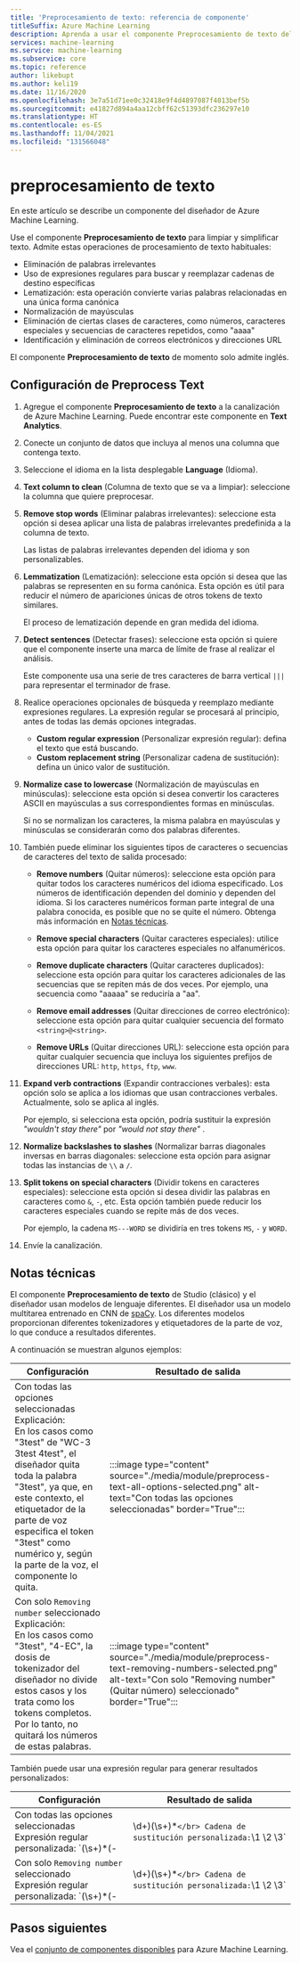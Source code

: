 ```yaml
---
title: 'Preprocesamiento de texto: referencia de componente'
titleSuffix: Azure Machine Learning
description: Aprenda a usar el componente Preprocesamiento de texto del diseñador de Azure Machine Learning para limpiar y simplificar texto.
services: machine-learning
ms.service: machine-learning
ms.subservice: core
ms.topic: reference
author: likebupt
ms.author: keli19
ms.date: 11/16/2020
ms.openlocfilehash: 3e7a51d71ee0c32418e9f4d4897087f4013bef5b
ms.sourcegitcommit: e41827d894a4aa12cbff62c51393dfc236297e10
ms.translationtype: HT
ms.contentlocale: es-ES
ms.lasthandoff: 11/04/2021
ms.locfileid: "131566048"
---
```

# <a name="preprocess-text"></a>preprocesamiento de texto

En este artículo se describe un componente del diseñador de Azure Machine Learning.

Use el componente **Preprocesamiento de texto** para limpiar y simplificar texto. Admite estas operaciones de procesamiento de texto habituales:

* Eliminación de palabras irrelevantes
* Uso de expresiones regulares para buscar y reemplazar cadenas de destino específicas
* Lematización: esta operación convierte varias palabras relacionadas en una única forma canónica
* Normalización de mayúsculas
* Eliminación de ciertas clases de caracteres, como números, caracteres especiales y secuencias de caracteres repetidos, como "aaaa"
* Identificación y eliminación de correos electrónicos y direcciones URL

El componente **Preprocesamiento de texto** de momento solo admite inglés.

## <a name="configure-text-preprocessing"></a>Configuración de Preprocess Text  

1.  Agregue el componente **Preprocesamiento de texto** a la canalización de Azure Machine Learning. Puede encontrar este componente en **Text Analytics**.

1. Conecte un conjunto de datos que incluya al menos una columna que contenga texto.

1. Seleccione el idioma en la lista desplegable **Language** (Idioma).

1. **Text column to clean** (Columna de texto que se va a limpiar): seleccione la columna que quiere preprocesar.

1. **Remove stop words** (Eliminar palabras irrelevantes): seleccione esta opción si desea aplicar una lista de palabras irrelevantes predefinida a la columna de texto. 

    Las listas de palabras irrelevantes dependen del idioma y son personalizables.

1. **Lemmatization** (Lematización): seleccione esta opción si desea que las palabras se representen en su forma canónica. Esta opción es útil para reducir el número de apariciones únicas de otros tokens de texto similares.

    El proceso de lematización depende en gran medida del idioma.

1. **Detect sentences** (Detectar frases): seleccione esta opción si quiere que el componente inserte una marca de límite de frase al realizar el análisis.

    Este componente usa una serie de tres caracteres de barra vertical `|||` para representar el terminador de frase.

1. Realice operaciones opcionales de búsqueda y reemplazo mediante expresiones regulares. La expresión regular se procesará al principio, antes de todas las demás opciones integradas.

    * **Custom regular expression** (Personalizar expresión regular): defina el texto que está buscando.
    * **Custom replacement string** (Personalizar cadena de sustitución): defina un único valor de sustitución.

1. **Normalize case to lowercase** (Normalización de mayúsculas en minúsculas): seleccione esta opción si desea convertir los caracteres ASCII en mayúsculas a sus correspondientes formas en minúsculas.

    Si no se normalizan los caracteres, la misma palabra en mayúsculas y minúsculas se considerarán como dos palabras diferentes.

1. También puede eliminar los siguientes tipos de caracteres o secuencias de caracteres del texto de salida procesado:

    * **Remove numbers** (Quitar números): seleccione esta opción para quitar todos los caracteres numéricos del idioma especificado. Los números de identificación dependen del dominio y dependen del idioma. Si los caracteres numéricos forman parte integral de una palabra conocida, es posible que no se quite el número. Obtenga más información en [Notas técnicas](#technical-notes).
    
    * **Remove special characters** (Quitar caracteres especiales): utilice esta opción para quitar los caracteres especiales no alfanuméricos.
    
    * **Remove duplicate characters** (Quitar caracteres duplicados): seleccione esta opción para quitar los caracteres adicionales de las secuencias que se repiten más de dos veces. Por ejemplo, una secuencia como "aaaaa" se reduciría a "aa".
    
    * **Remove email addresses** (Quitar direcciones de correo electrónico): seleccione esta opción para quitar cualquier secuencia del formato `<string>@<string>`.  
    * **Remove URLs** (Quitar direcciones URL): seleccione esta opción para quitar cualquier secuencia que incluya los siguientes prefijos de direcciones URL: `http`, `https`, `ftp`, `www`.
    
1. **Expand verb contractions** (Expandir contracciones verbales): esta opción solo se aplica a los idiomas que usan contracciones verbales. Actualmente, solo se aplica al inglés. 

    Por ejemplo, si selecciona esta opción, podría sustituir la expresión *"wouldn't stay there"* por *"would not stay there"* .

1. **Normalize backslashes to slashes** (Normalizar barras diagonales inversas en barras diagonales: seleccione esta opción para asignar todas las instancias de `\\` a `/`.

1. **Split tokens on special characters** (Dividir tokens en caracteres especiales): seleccione esta opción si desea dividir las palabras en caracteres como `&`, `-`, etc. Esta opción también puede reducir los caracteres especiales cuando se repite más de dos veces. 

    Por ejemplo, la cadena `MS---WORD` se dividiría en tres tokens `MS`, `-` y `WORD`.

1. Envíe la canalización.

## <a name="technical-notes"></a>Notas técnicas

El componente **Preprocesamiento de texto** de Studio (clásico) y el diseñador usan modelos de lenguaje diferentes. El diseñador usa un modelo multitarea entrenado en CNN de [spaCy](https://spacy.io/models/en). Los diferentes modelos proporcionan diferentes tokenizadores y etiquetadores de la parte de voz, lo que conduce a resultados diferentes.

A continuación se muestran algunos ejemplos:

| Configuración | Resultado de salida |
| --- | --- |
|Con todas las opciones seleccionadas </br> Explicación: </br> En los casos como "3test" de "WC-3 3test 4test", el diseñador quita toda la palabra "3test", ya que, en este contexto, el etiquetador de la parte de voz especifica el token "3test" como numérico y, según la parte de la voz, el componente lo quita.| :::image type="content" source="./media/module/preprocess-text-all-options-selected.png" alt-text="Con todas las opciones seleccionadas" border="True"::: |
|Con solo `Removing number` seleccionado </br> Explicación: </br> En los casos como "3test", "4-EC", la dosis de tokenizador del diseñador no divide estos casos y los trata como los tokens completos. Por lo tanto, no quitará los números de estas palabras.| :::image type="content" source="./media/module/preprocess-text-removing-numbers-selected.png" alt-text="Con solo &quot;Removing number&quot; (Quitar número) seleccionado" border="True"::: |

También puede usar una expresión regular para generar resultados personalizados:

| Configuración | Resultado de salida |
| --- | --- |
|Con todas las opciones seleccionadas </br> Expresión regular personalizada: `(\s+)*(-|\d+)(\s+)*` </br> Cadena de sustitución personalizada: `\1 \2 \3`| :::image type="content" source="./media/module/preprocess-text-regular-expression-all-options-selected.png" alt-text="Con todas las opciones seleccionadas y expresión regular" border="True"::: |
|Con solo `Removing number` seleccionado </br> Expresión regular personalizada: `(\s+)*(-|\d+)(\s+)*` </br> Cadena de sustitución personalizada: `\1 \2 \3`| :::image type="content" source="./media/module/preprocess-text-regular-expression-removing-numbers-selected.png" alt-text="Con la eliminación de números seleccionada y expresión regular" border="True"::: |


## <a name="next-steps"></a>Pasos siguientes

Vea el [conjunto de componentes disponibles](component-reference.md) para Azure Machine Learning. 